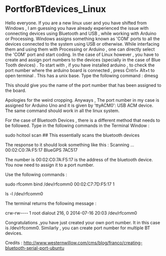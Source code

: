 # PortforBTdevices_Linux
Hello everyone. If you are a new linux user and you have shifted from Windows , I am guessing you have already experienced the issue with connecting devices using Bluetooth and USB , while working with Arduino or Processing. Windows assigns something known as 'COM' ports to all the devices connected to the system using USB or otherwise. While interfacing them and using them with Processing or Arduino , one can directly select the 'COM' port and start coding. In the case of Linux however , you have to create and assign port numbers to the devices (specially in the case of Blue Tooth devices) . To start with , if you have installed arduino , to check the port number where the arduino board is connected , press Cntrl+ Alt+t to open terminal . This has a unix base. Type the following command : dmesg

This should give you the name of the port number that has been assigned to the board.

Apologies for the weird cropping. Anyways , The port number in my case is assigned for Arduino Uno and it is given by 'ttyACM0': USB ACM device. The same command should work in all the linux system.

For the case of Bluetooth Devices , there is a different method that needs to be followed. Type in the following commands in the Terminal Window :

sudo hcitool scan ## This essentially scans the bluetooth devices

The response to it should look something like this : Scanning ... 00:02:C0:7A:F5:17 BlueGPS 7AC517

The number is 00:02:C0:7A:F5:17 is the address of the bluetooth device. You now need to assign it to a port number.

Use the following commands :

sudo rfcomm bind /dev/rfcomm0 00:02:C7:7D:F5:17 1

ls -l /dev/rfcomm0

The terminal returns the following message :

crw-rw---- 1 root dialout 216, 0 2014-07-16 20:03 /dev/rfcomm0

Congratulations ,you have just created your own port number. It in this case is /dev/rfcomm0. Similarly , you can create port number for multiple BT devices.

Credits : http://www.westernwillow.com/cms/blog/franco/creating-bluetooth-serial-port-ubuntu
